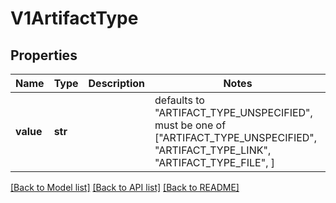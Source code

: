 # V1ArtifactType


## Properties
Name | Type | Description | Notes
------------ | ------------- | ------------- | -------------
**value** | **str** |  | defaults to "ARTIFACT_TYPE_UNSPECIFIED",  must be one of ["ARTIFACT_TYPE_UNSPECIFIED", "ARTIFACT_TYPE_LINK", "ARTIFACT_TYPE_FILE", ]

[[Back to Model list]](../README.md#documentation-for-models) [[Back to API list]](../README.md#documentation-for-api-endpoints) [[Back to README]](../README.md)


